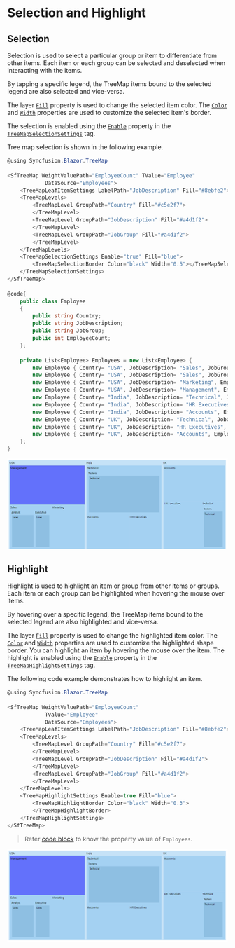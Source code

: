 # Selection and Highlight

## Selection

Selection is used to select a particular group or item to differentiate from other items. Each item or each group can be selected and deselected when interacting with the items.

By tapping a specific legend, the TreeMap items bound to the selected legend are also selected and vice-versa.

The layer [`Fill`](https://help.syncfusion.com/cr/aspnetcore-blazor/Syncfusion.Blazor~Syncfusion.Blazor.TreeMap.TreeMapSelectionSettings~Fill.html) property is used to change the selected item color. The [`Color`](https://help.syncfusion.com/cr/aspnetcore-blazor/Syncfusion.Blazor~Syncfusion.Blazor.TreeMap.TreeMapSelectionBorder_members.html) and [`Width`](https://help.syncfusion.com/cr/aspnetcore-blazor/Syncfusion.Blazor~Syncfusion.Blazor.TreeMap.TreeMapSelectionBorder_members.html) properties are used to customize the selected item's border.

The selection is enabled using the [`Enable`](https://help.syncfusion.com/cr/aspnetcore-blazor/Syncfusion.Blazor~Syncfusion.Blazor.TreeMap.TreeMapSelectionSettings~Enable.html) property in the [`TreeMapSelectionSettings`](https://help.syncfusion.com/cr/aspnetcore-blazor/Syncfusion.Blazor~Syncfusion.Blazor.TreeMap.TreeMapSelectionSettings_members.html) tag.

Tree map selection is shown in the following example.

```csharp
@using Syncfusion.Blazor.TreeMap

<SfTreeMap WeightValuePath="EmployeeCount" TValue="Employee"
            DataSource="Employees">
    <TreeMapLeafItemSettings LabelPath="JobDescription" Fill="#8ebfe2"></TreeMapLeafItemSettings>
    <TreeMapLevels>
        <TreeMapLevel GroupPath="Country" Fill="#c5e2f7">
        </TreeMapLevel>
        <TreeMapLevel GroupPath="JobDescription" Fill="#a4d1f2">
        </TreeMapLevel>
        <TreeMapLevel GroupPath="JobGroup" Fill="#a4d1f2">
        </TreeMapLevel>
    </TreeMapLevels>
    <TreeMapSelectionSettings Enable="true" Fill="blue">
        <TreeMapSelectionBorder Color="black" Width="0.5"></TreeMapSelectionBorder>
    </TreeMapSelectionSettings>
</SfTreeMap>

@code{
    public class Employee
    {
        public string Country;
        public string JobDescription;
        public string JobGroup;
        public int EmployeeCount;
    };

    private List<Employee> Employees = new List<Employee> {
        new Employee { Country= "USA", JobDescription= "Sales", JobGroup= "Executive", EmployeeCount= 20 },
        new Employee { Country= "USA", JobDescription= "Sales", JobGroup= "Analyst", EmployeeCount= 30 },
        new Employee { Country= "USA", JobDescription= "Marketing", EmployeeCount= 40 },
        new Employee { Country= "USA", JobDescription= "Management", EmployeeCount= 80 },
        new Employee { Country= "India", JobDescription= "Technical", JobGroup= "Testers", EmployeeCount= 100 },
        new Employee { Country= "India", JobDescription= "HR Executives", EmployeeCount= 30 },
        new Employee { Country= "India", JobDescription= "Accounts", EmployeeCount= 40 },
        new Employee { Country= "UK", JobDescription= "Technical", JobGroup= "Testers", EmployeeCount= 30 },
        new Employee { Country= "UK", JobDescription= "HR Executives", EmployeeCount= 50 },
        new Employee { Country= "UK", JobDescription= "Accounts", EmployeeCount= 60 }
    };
}
```

![TreeMap item with selection option](images/HighlightandSelection/Selection.png)

## Highlight

Highlight is used to highlight an item or group from other items or groups. Each item or each group can be highlighted when hovering the mouse over items.

By hovering over a specific legend, the TreeMap items bound to the selected legend are also highlighted and vice-versa.

The layer [`Fill`](https://help.syncfusion.com/cr/aspnetcore-blazor/Syncfusion.Blazor~Syncfusion.Blazor.TreeMap.TreeMapHighlightSettings~Fill.html) property is used to change the highlighted item color. The [`Color`](https://help.syncfusion.com/cr/aspnetcore-blazor/Syncfusion.Blazor~Syncfusion.Blazor.TreeMap.TreeMapHighlightBorder~_ctor.html) and [`Width`](https://help.syncfusion.com/cr/aspnetcore-blazor/Syncfusion.Blazor~Syncfusion.Blazor.TreeMap.TreeMapHighlightBorder~_ctor.html) properties are used to customize the highlighted shape border. You can highlight an item by hovering the mouse over the item. The highlight is enabled using the [`Enable`](https://help.syncfusion.com/cr/aspnetcore-blazor/Syncfusion.Blazor~Syncfusion.Blazor.TreeMap.TreeMapHighlightSettings~Enable.html) property in the [`TreeMapHighlightSettings`](https://help.syncfusion.com/cr/aspnetcore-blazor/Syncfusion.Blazor~Syncfusion.Blazor.TreeMap.TreeMapHighlightSettings_members.html) tag.

The following code example demonstrates how to highlight an item.

```csharp
@using Syncfusion.Blazor.TreeMap

<SfTreeMap WeightValuePath="EmployeeCount"
            TValue="Employee"
            DataSource="Employees">
    <TreeMapLeafItemSettings LabelPath="JobDescription" Fill="#8ebfe2"></TreeMapLeafItemSettings>
    <TreeMapLevels>
        <TreeMapLevel GroupPath="Country" Fill="#c5e2f7">
        </TreeMapLevel>
        <TreeMapLevel GroupPath="JobDescription" Fill="#a4d1f2">
        </TreeMapLevel>
        <TreeMapLevel GroupPath="JobGroup" Fill="#a4d1f2">
        </TreeMapLevel>
    </TreeMapLevels>
    <TreeMapHighlightSettings Enable=true Fill="blue">
        <TreeMapHighlightBorder Color="black" Width="0.3">
        </TreeMapHighlightBorder>
    </TreeMapHighlightSettings>
</SfTreeMap>
```

> Refer [code block](#selection) to know the property value of `Employees`.

![TreeMap item with highlight option](images/HighlightandSelection/Highlight.png)